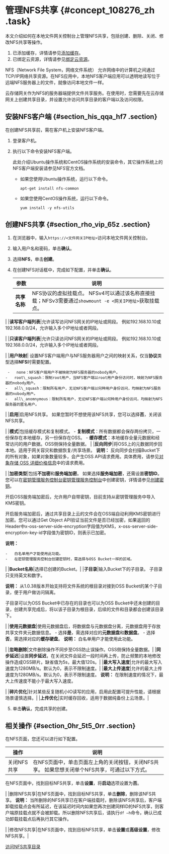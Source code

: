 # 管理NFS共享 {#concept_108276_zh .task}

本文介绍如何在本地文件网关控制台上管理NFS共享，包括创建、删除、关闭、修改NFS共享等操作。

1.  已添加缓存，详情请参见[添加缓存](cn.zh-CN/本地控制台用户指南/文件网关/管理缓存.md#section_1fm_vtm_6a7)。
2.  已绑定云资源，详情请参见[绑定云资源](cn.zh-CN/本地控制台用户指南/文件网关/管理云资源.md#section_4tc_gc9_08v)。

NFS（Network File System，网络文件系统） 允许网络中的计算机之间通过TCP/IP网络共享资源。在NFS应用中，本地NFS客户端应用可以透明地读写位于远端NFS服务器上的文件，就像访问本地文件一样。

云存储网关作为NFS的服务器端提供文件共享服务。在使用时，您需要先在云存储网关上创建共享目录，并设置允许访问共享目录的客户端以及访问权限。

## 安装NFS客户端 {#section_his_qqa_hf7 .section}

在创建NFS共享前，需在客户机上安装NFS客户端。

1.  登录客户机。
2.  执行以下命令安装NFS客户端。 

    此处介绍Ubuntu操作系统和CentOS操作系统的安装命令，其它操作系统上的NFS客户端安装请参见NFS官方文档。

    -   如果您使用Ubuntu操作系统，运行以下命令。

        ``` {#codeblock_f1y_hse_8tc}
        apt-get install nfs-common
        ```

    -   如果您使用CentOS操作系统，运行以下命令。

        ``` {#codeblock_rm0_au1_dm5}
        yum install -y nfs-utils
        ```


## 创建NFS共享 {#section_rho_vip_65z .section}

1.  在浏览器中，输入`https://<文件网关IP地址>`访问本地文件网关控制台。
2.  输入用户名和密码，单击**确认**。
3.  选择**NFS**，单击**创建**。
4.  在创建NFS对话框中，完成如下配置，并单击**确认**。 

    |参数|说明|
    |--|--|
    |**共享名称**|NFS协议的虚拟挂载点。 NFSv4可以通过该名称直接挂载；NFSv3需要通过`showmount -e <网关IP地址>`获取挂载点。

 |
    |**读写客户端列表**|允许读写访问NFS网关的IP地址或网段。 例如192.168.10.10或192.168.0.0/24，允许输入多个IP地址或者网段。

 |
    |**只读客户端列表**|允许只读访问NFS网关的IP地址或网段。 例如192.168.10.10或192.168.0.0/24，允许输入多个IP地址或者网段。

 |
    |**用户映射**| 设置NFS客户端用户与NFS服务器用户之间的映射关系，仅当**协议**类型选择**NFS**时需要配置。

     -   none：NFS客户端用户不被映射为NFS服务器的nobody用户。
    -   root\_squash：限制root用户，当NFS客户端以root用户身份访问时，映射为NFS服务器的nobody用户。
    -   all\_squash：限制所有用户，无论NFS客户端以何种用户身份访问，均映射为NFS服务器的nobody用户。
    -   all\_anomnymous：限制所有用户，无论NFS客户端以何种用户身份访问，均映射为NFS服务器的匿名用户。
 |
    |**启用**|启用NFS共享。 如果您暂时不想使用该NFS共享，您可以选择**否**，关闭该NFS共享。

 |
    |**模式**|包括缓存模式和复制模式。     -   **复制模式**：所有数据都会保存两份拷贝，一份保存在本地缓存，另一份保存在OSS。
    -   **缓存模式**：本地缓存全量元数据和经常访问的用户数据。OSS侧保持全量数据。
 |
    |**反向同步**|将OSS上的元数据同步回本地。适用于网关容灾和数据恢复/共享场景。 **说明：** 反向同步会扫描Bucket下的所有对象，如果对象数量较多，会产生OSS API请求费用。具体费用，请参见[对象存储 OSS 详细价格信息](https://www.aliyun.com/price/product?spm=a2c4g.11186623.2.26.18277b55Ki5BVd#/oss/detail)中的请求费用。

 |
    |**加密类型**|包括**不加密**和**服务端加密**。 如果选择**服务端加密**，还需设置**密钥ID**。您可以在[密钥管理服务控制台](https://kms.console.aliyun.com/)[密钥管理服务控制台](partners-intl.console.aliyun.com/#/kms)中创建密钥，详情请参见[创建密钥](../../../../cn.zh-CN/快速入门/管理密钥.md#section_yhn_otu_mvs)。

 开启OSS服务端加密后，允许用户自带密钥，目前支持从密钥管理服务中导入KMS密钥。

 开启服务端加密后，通过共享目录上云的文件会在OSS端自动利用KMS密钥进行加密。您可以通过Get Object API验证当前文件是否已经加密，如果返回的Header中x-oss-server-side-encryption字段值为KMS，x-oss-server-side-encryption-key-id字段值为密钥ID，则表示已加密。

 **说明：** 

    -   白名单用户才能使用此功能。
    -   在密钥管理服务控制台创建密钥时，需选择与OSS Bucket一样的区域。
 |
    |**Bucket名称**|选择已创建的Bucket。|
    |**子目录**|输入Bucket下的子目录。 子目录只支持英文和数字。

 **说明：** 从1.0.38版本开始支持将文件系统的根目录对接到OSS Bucket的某个子目录，便于用户做访问隔离。

子目录可以为OSS Bucket中已存在的目录也可以为OSS Bucket中还未创建的目录，创建共享完成后，将以该子目录为根目录，后续的文件和目录都会创建该目录下。

 |
    |**使用元数据盘**|使用元数据盘后，将数据盘与元数据盘分离，元数据盘用于存放共享文件夹元数据信息。     -   选择**是**，需选择对应的**元数据盘**和**数据盘**。
    -   选择**否**，需选择对应的**缓存硬盘**。
 **说明：** 白名单用户才能使用此功能。

 |
    |**忽略删除**|文件删除操作不同步至OSS防止误操作。OSS侧保持全量数据。|
    |**同步延迟**|设置**同步延迟**，在关闭文件会延迟一段时间再上传，防止频繁的本地修改操作造成OSS碎片。缺省值为5s，最大值120s。|
    |**最大写入速度**|允许的最大写入速度为1280MB/s。默认为0，表示不限制速度。|
    |**最大上传速度**|允许的最大上传速度为1280MB/s。默认为0，表示不限制速度。 **说明：** 在限制速度的情况下，最大上传速度不能小于最大写入速度。

 |
    |**碎片优化**|针对某些反复随机小IO读写的应用，启用此配置可提升性能，请根据场景谨慎选择。|
    |**上传优化**|实时缓存回收，适用于数据纯备份上云场景。|

5.  单击**确认**，完成共享的创建。

## 相关操作 {#section_0hr_5t5_0rr .section}

在NFS页面，您还可以进行如下配置。

|操作|说明|
|--|--|
|关闭NFS共享|在NFS页面中，单击页面左上角的关闭按钮，关闭NFS共享。 如果您想关闭单个NFS共享，可通过以下方式。

 在NFS页面中，找到目标NFS共享，单击**设置**，将**启动**选项设置为**否**。

 |
|删除NFS共享|在NFS页面中，找到目标NFS共享，单击**删除**，删除该NFS共享。 **说明：** 当所删除的NFS共享已在客户端挂载时，删除该NFS共享后，客户端卸载挂载点会有所延迟，在该延迟时间内如果您再次创建同样ID的NFS共享，则客户端原挂载点就不会被卸载。所以删除NFS共享后，请执行`df –h`命令，确认已成功卸载挂载点后再执行其它操作。

 |
|修改NFS共享|在NFS页面中，找到目标NFS共享，单击**设置**或**高级设置**，修改NFS共享。|

[访问NFS共享目录](../../../../cn.zh-CN/本地控制台用户指南/文件网关/访问共享目录/访问NFS共享目录.md#)

